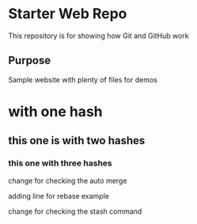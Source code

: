 # Starter Web Repo

This repository is for showing how Git and GitHub work

## Purpose

Sample website with plenty of files for demos

# with one hash

## this one is with two hashes

### this one with three hashes



change for checking the auto merge


adding line for rebase example

change for checking the stash command
